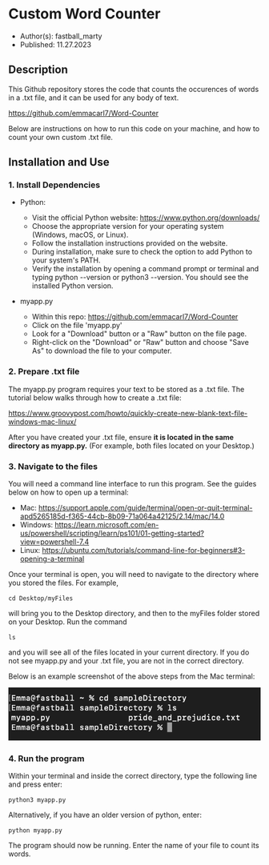 # Custom Word Counter 
* Author(s): fastball_marty 
* Published: 11.27.2023

## Description
This Github repository stores the code that counts the occurences of words in a .txt file, and it can be used for any body of text.

<https://github.com/emmacarl7/Word-Counter>

Below are instructions on how to run this code on your machine, and how to count your own custom .txt file.

## Installation and Use

### 1. Install Dependencies

* Python:
  * Visit the official Python website: <https://www.python.org/downloads/>
  * Choose the appropriate version for your operating system (Windows, macOS, or Linux).
  * Follow the installation instructions provided on the website.
  * During installation, make sure to check the option to add Python to your system's PATH.
  * Verify the installation by opening a command prompt or terminal and typing python --version or python3 --version. You should see the installed Python version.

* myapp.py
  * Within this repo: <https://github.com/emmacarl7/Word-Counter>
  * Click on the file 'myapp.py'
  * Look for a "Download" button or a "Raw" button on the file page.
  * Right-click on the "Download" or "Raw" button and choose "Save As" to download the file to your computer.

### 2. Prepare .txt file
The myapp.py program requires your text to be stored as a .txt file. The tutorial below walks through how to create a .txt file:

<https://www.groovypost.com/howto/quickly-create-new-blank-text-file-windows-mac-linux/>

After you have created your .txt file, ensure **it is located in the same directory as myapp.py.** (For example, both files located on your Desktop.)

### 3. Navigate to the files
You will need a command line interface to run this program. See the guides below on how to open up a terminal:

* Mac: <https://support.apple.com/guide/terminal/open-or-quit-terminal-apd5265185d-f365-44cb-8b09-71a064a42125/2.14/mac/14.0>
* Windows: <https://learn.microsoft.com/en-us/powershell/scripting/learn/ps101/01-getting-started?view=powershell-7.4>
* Linux: <https://ubuntu.com/tutorials/command-line-for-beginners#3-opening-a-terminal>

Once your terminal is open, you will need to navigate to the directory where you stored the files. For example, 

    cd Desktop/myFiles

will bring you to the Desktop directory, and then to the myFiles folder stored on your Desktop. Run the command

    ls 

and you will see all of the files located in your current directory. If you do not see myapp.py and your .txt file, you are not in the correct directory.

Below is an example screenshot of the above steps from the Mac terminal:

![Termianl Tutorial](/assets/example.png)

### 4. Run the program
Within your terminal and inside the correct directory, type the following line and press enter:

    python3 myapp.py

Alternatively, if you have an older version of python, enter:

    python myapp.py

The program should now be running. Enter the name of your file to count its words.